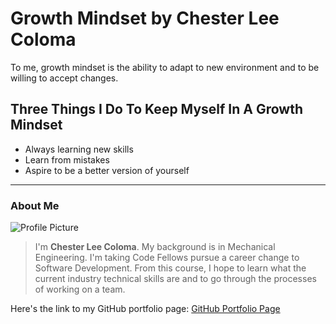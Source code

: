 # Growth Mindset by Chester Lee Coloma
To me, growth mindset is the ability to adapt to new environment and to be willing to accept changes.

## Three Things I Do To Keep Myself In A Growth Mindset
* Always learning new skills
* Learn from mistakes
* Aspire to be a better version of yourself

---

### About Me
![Profile Picture](https://avatars.githubusercontent.com/u/104961833?s=400&u=842fa7c8bb9c0fbfcf956655c2b13dff928e128d&v=4)
> I'm **Chester Lee Coloma**. My background is in Mechanical Engineering. I'm taking Code Fellows pursue a career change to Software Development. From this course, I hope to learn what the current industry technical skills are and to go through the processes of working on a team.

Here's the link to my GitHub portfolio page:
[GitHub Portfolio Page](https://github.com/cleecoloma)
